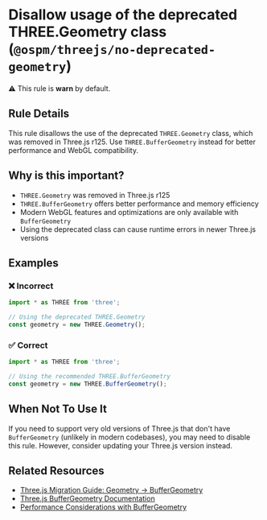 # Disallow usage of the deprecated THREE.Geometry class (`@ospm/threejs/no-deprecated-geometry`)

⚠️ This rule is **warn** by default.

<!-- end auto-generated rule header -->

## Rule Details

This rule disallows the use of the deprecated `THREE.Geometry` class, which was removed in Three.js r125. Use `THREE.BufferGeometry` instead for better performance and WebGL compatibility.

## Why is this important?

- `THREE.Geometry` was removed in Three.js r125
- `THREE.BufferGeometry` offers better performance and memory efficiency
- Modern WebGL features and optimizations are only available with `BufferGeometry`
- Using the deprecated class can cause runtime errors in newer Three.js versions

## Examples

### ❌ Incorrect

```javascript
import * as THREE from 'three';

// Using the deprecated THREE.Geometry
const geometry = new THREE.Geometry();
```

### ✅ Correct

```javascript
import * as THREE from 'three';

// Using the recommended THREE.BufferGeometry
const geometry = new THREE.BufferGeometry();
```

## When Not To Use It

If you need to support very old versions of Three.js that don't have `BufferGeometry` (unlikely in modern codebases), you may need to disable this rule. However, consider updating your Three.js version instead.

## Related Resources

- [Three.js Migration Guide: Geometry → BufferGeometry](https://threejs.org/docs/#manual/en/introduction/Legacy-Geometry)
- [Three.js BufferGeometry Documentation](https://threejs.org/docs/#api/en/core/BufferGeometry)
- [Performance Considerations with BufferGeometry](https://threejs.org/docs/#manual/en/introduction/How-to-dispose-of-objects)
